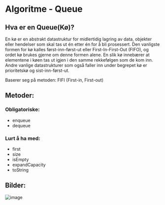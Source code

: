 # Algoritme - Queue

## Hva er en Queue(Kø)?

En kø er en abstrakt datastruktur for midlertidig lagring av data, objekter eller hendelser som skal tas ut én etter én for å bli prosessert. Den vanligste formen for kø kalles først-inn-først-ut eller First-In-First-Out (FIFO), og ordet kø brukes gjerne om denne formen alene. En slik kø innebærer at elementene i køen tas ut igjen i den samme rekkefølgen som de kom inn. Andre vanlige datastrukturer som også faller inn under begrepet kø er prioritetskø og sist-inn-først-ut.

Baserer seg på metoden: FIFI (First-in, First-out)

## Metoder:
### Obligatoriske:
- enqueue
- dequeue

### Lurt å ha med:
- first
- size
- isEmpty
- expandCapacity
- toString

## Bilder:

![image](https://user-images.githubusercontent.com/36879451/151720271-2ea936b3-2828-4f49-b6b0-6eefb7b26327.png)
